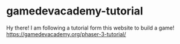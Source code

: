 # gamedevacademy-tutorial
Hy there! I am following a tutorial form this website to build a game! https://gamedevacademy.org/phaser-3-tutorial/
